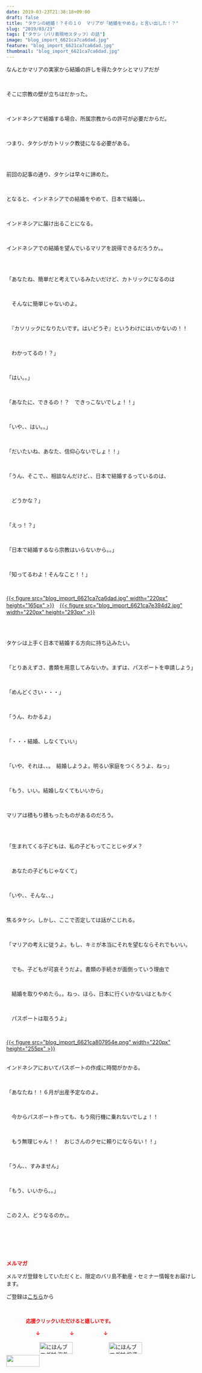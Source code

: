 ```yaml
---
date: 2019-03-23T21:38:18+09:00
draft: false
title: "タケシの結婚！？その１０　マリアが「結婚をやめる」と言い出した！？"
slug: "2019/03/23"
tags: ["タケシ（バリ島現地スタッフ）の話"]
image: "blog_import_6621ca7ca6dad.jpg"
feature: "blog_import_6621ca7ca6dad.jpg"
thumbnail: "blog_import_6621ca7ca6dad.jpg"
---
```

<p>なんとかマリアの実家から結婚の許しを得たタケシとマリアだが</p><p> </p><p>そこに宗教の壁が立ちはだかった。</p><p> </p><p>インドネシアで結婚する場合、所属宗教からの許可が必要だからだ。</p><p> </p><p>つまり、タケシがカトリック教徒になる必要がある。</p><p> </p><p><br/>前回の記事の通り、タケシは早々に諦めた。</p><p> </p><p>となると、インドネシアでの結婚をやめて、日本で結婚し、</p><p> </p><p>インドネシアに届け出ることになる。</p><p> </p><p>インドネシアでの結婚を望んでいるマリアを説得できるだろうか。。</p><p> </p><p><br/>「あなたね、簡単だと考えているみたいだけど、カトリックになるのは</p><p> </p><p>　そんなに簡単じゃないのよ。</p><p> </p><p>　『カソリックになりたいです。はいどうぞ』というわけにはいかないの！！</p><p> </p><p>　わかってるの！？」</p><p> </p><p>「はい。。」</p><p> </p><p>「あなたに、できるの！？　できっこないでしょ！！」</p><p> </p><p>「いや、、はい。。」</p><p> </p><p>「だいたいね、あなた、信仰心ないでしょ！！」</p><p> </p><p>「うん、そこで、、相談なんだけど、、日本で結婚するっているのは、</p><p> </p><p>　どうかな？」</p><p> </p><p>「えっ！？」</p><p> </p><p>「日本で結婚するなら宗教はいらないから。。」</p><p> </p><p>「知ってるわよ！そんなこと！！」</p><p> </p><p><a href="blog_import_6621ca7ca6dad.jpg">{{< figure src="blog_import_6621ca7ca6dad.jpg" width="220px" height="165px" >}}</a>　<a href="blog_import_6621ca7e394d2.jpg">{{< figure src="blog_import_6621ca7e394d2.jpg" width="220px" height="293px" >}}</a></p><p> </p><p><br/>タケシは上手く日本で結婚する方向に持ち込みたい。</p><p> </p><p>「とりあえずさ、書類を用意してみないか。まずは、パスポートを申請しよう」</p><p> </p><p>「めんどくさい・・・」</p><p> </p><p>「うん、わかるよ」</p><p> </p><p>「・・・結婚、しなくていい」</p><p> </p><p>「いや、それは、、。　結婚しようよ。明るい家庭をつくろうよ、ねっ」</p><p> </p><p>「もう、いい。結婚しなくてもいいから」</p><p> </p><p>マリアは積もり積もったものがあるのだろう。</p><p> </p><p><br/>「生まれてくる子どもは、私の子どもってことじゃダメ？</p><p> </p><p>　あなたの子どもじゃなくて」</p><p> </p><p>「いや、、そんな、、」</p><p> </p><p>焦るタケシ。しかし、ここで否定しては話がこじれる。</p><p> </p><p>「マリアの考えに従うよ。もし、キミが本当にそれを望むならそれでもいい。</p><p> </p><p>　でも、子どもが可哀そうだよ。書類の手続きが面倒っていう理由で</p><p> </p><p>　結婚を取りやめたら。。ねっ、ほら、日本に行くいかないはともかく</p><p> </p><p>　パスポートは取ろうよ」</p><p> </p><p><a href="blog_import_6621ca807954e.png">{{< figure src="blog_import_6621ca807954e.png" width="220px" height="255px" >}}</a></p><p><br/>インドネシアにおいてパスポートの作成に時間がかかる。</p><p> </p><p>「あなたね！！６月が出産予定なのよ。</p><p> </p><p>　今からパスポート作っても、もう飛行機に乗れないでしょ！！</p><p> </p><p>　もう無理じゃん！！　おじさんのクセに頼りにならない！！」</p><p> </p><p>「うん、、すみません」</p><p> </p><p>「もう、いいから。。」</p><p> </p><p>この２人、どうなるのか。。</p><p> </p><p> </p><p> </p><p><span style="font-weight: bold;"><span style="color: rgb(255, 0, 0);">メルマガ</span></span></p><p>メルマガ登録をしていただくと、限定のバリ島不動産・セミナー情報をお届けします。</p><p>ご登録は<a href="f9eeVI" target="_blank">こちら</a>から</p><p style="text-align: center;"> </p><p><font color="#ff0000" size="2"><strong>　　　　応援クリックいただけると嬉しいです。</strong></font></p><p><font color="#ff0000" size="2"><strong>　　　　　　↓　　　　　　↓　　　　　　↓</strong></font></p><p><a href="ranking.html?p_cid=01260127" id="&amp;blogmura_banner"><img alt="にほんブログ村 海外生活ブログ バリ島情報へ" border="0" height="31" src="data:image/svg+xml;charset=utf-8,%3Csvg%20xmlns%3D%22http%3A%2F%2Fwww.w3.org%2F2000%2Fsvg%22%20title%3D%22Placeholder%20for%20Images%22%20role%3D%22presentation%22%20viewBox%3D%220%200%2088%2031%22%20%2F%3E" width="88" data-src="//overseas.blogmura.com/bali/img/bali88_31.gif" style="aspect-ratio: auto 88 / 31;"/><noscript><img alt="にほんブログ村 海外生活ブログ バリ島情報へ" border="0" height="31" src="//overseas.blogmura.com/bali/img/bali88_31.gif" width="88"></noscript></a>  <a href="ranking.html?p_cid=01260127" id="&amp;blogmura_banner"><img alt="にほんブログ村 投資ブログ 不動産投資へ" border="0" height="31" src="data:image/svg+xml;charset=utf-8,%3Csvg%20xmlns%3D%22http%3A%2F%2Fwww.w3.org%2F2000%2Fsvg%22%20title%3D%22Placeholder%20for%20Images%22%20role%3D%22presentation%22%20viewBox%3D%220%200%2088%2031%22%20%2F%3E" width="88" data-src="//investment.blogmura.com/hudousantoushi/img/hudousantoushi88_31.gif" style="aspect-ratio: auto 88 / 31;"/><noscript><img alt="にほんブログ村 投資ブログ 不動産投資へ" border="0" height="31" src="//investment.blogmura.com/hudousantoushi/img/hudousantoushi88_31.gif" width="88"></noscript></a> <a href="link.php?1804582" title="人気ブログランキングへ"><img border="0" height="31" src="data:image/svg+xml;charset=utf-8,%3Csvg%20xmlns%3D%22http%3A%2F%2Fwww.w3.org%2F2000%2Fsvg%22%20title%3D%22Placeholder%20for%20Images%22%20role%3D%22presentation%22%20viewBox%3D%220%200%2088%2031%22%20%2F%3E" width="88" data-src="https://blog.with2.net/img/banner/banner_22.gif" style="aspect-ratio: auto 88 / 31;"/><noscript><img border="0" height="31" src="https://blog.with2.net/img/banner/banner_22.gif" width="88"></noscript></a></p><p> </p>

